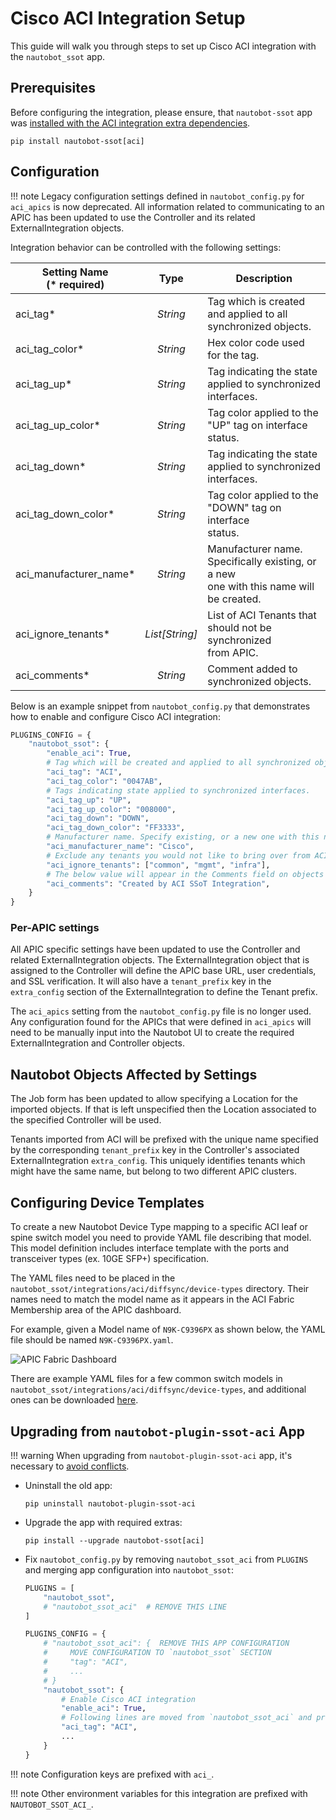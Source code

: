 # Cisco ACI Integration Setup

This guide will walk you through steps to set up Cisco ACI integration with the `nautobot_ssot` app.

## Prerequisites

Before configuring the integration, please ensure, that `nautobot-ssot` app was [installed with the ACI integration extra dependencies](../install.md#install-guide).

```shell
pip install nautobot-ssot[aci]
```

## Configuration

!!! note
    Legacy configuration settings defined in `nautobot_config.py` for `aci_apics` is now deprecated. All information related to communicating to an APIC has been updated to use the Controller and its related ExternalIntegration objects.

Integration behavior can be controlled with the following settings:

| Setting Name<br>(* required) | Type | Description |
|---|:---:|---|
| aci_tag* | _String_ | Tag which is created and applied to all <br>synchronized objects. |
| aci_tag_color* | _String_ | Hex color code used for the tag. |
| aci_tag_up* | _String_ | Tag indicating the state applied to synchronized <br>interfaces. |
| aci_tag_up_color* | _String_ | Tag color applied to the "UP" tag on interface <br>status. |
| aci_tag_down* | _String_ | Tag indicating the state applied to synchronized <br>interfaces. |
| aci_tag_down_color* | _String_ | Tag color applied to the "DOWN" tag on interface <br>status. |
| aci_manufacturer_name* | _String_ | Manufacturer name. Specifically existing, or a new <br>one with this name will be created. |
| aci_ignore_tenants* | _List[String]_ | List of ACI Tenants that should not be synchronized<br>from APIC. |
| aci_comments* | _String_ | Comment added to synchronized objects. |

Below is an example snippet from `nautobot_config.py` that demonstrates how to enable and configure Cisco ACI integration:

```python
PLUGINS_CONFIG = {
    "nautobot_ssot": {
        "enable_aci": True,
        # Tag which will be created and applied to all synchronized objects.
        "aci_tag": "ACI",
        "aci_tag_color": "0047AB",
        # Tags indicating state applied to synchronized interfaces.
        "aci_tag_up": "UP",
        "aci_tag_up_color": "008000",
        "aci_tag_down": "DOWN",
        "aci_tag_down_color": "FF3333",
        # Manufacturer name. Specify existing, or a new one with this name will be created.
        "aci_manufacturer_name": "Cisco",
        # Exclude any tenants you would not like to bring over from ACI.
        "aci_ignore_tenants": ["common", "mgmt", "infra"],
        # The below value will appear in the Comments field on objects created in Nautobot
        "aci_comments": "Created by ACI SSoT Integration",
    }
}
```

### Per-APIC settings

All APIC specific settings have been updated to use the Controller and related ExternalIntegration objects. The ExternalIntegration object that is assigned to the Controller will define the APIC base URL, user credentials, and SSL verification. It will also have a `tenant_prefix` key in the `extra_config` section of the ExternalIntegration to define the Tenant prefix.

The `aci_apics` setting from the `nautobot_config.py` file is no longer used. Any configuration found for the APICs that were defined in `aci_apics` will need to be manually input into the Nautobot UI to create the required ExternalIntegration and Controller objects.

## Nautobot Objects Affected by Settings

The Job form has been updated to allow specifying a Location for the imported objects. If that is left unspecified then the Location associated to the specified Controller will be used.

Tenants imported from ACI will be prefixed with the unique name specified by the corresponding `tenant_prefix` key in the Controller's associated ExternalIntegration `extra_config`. This uniquely identifies tenants which might have the same name, but belong to two different APIC clusters.

## Configuring Device Templates

To create a new Nautobot Device Type mapping to a specific ACI leaf or spine switch model you need to provide YAML file describing that model.  This model definition includes interface template with the ports and transceiver types (ex. 10GE SFP+) specification.

The YAML files need to be placed in the `nautobot_ssot/integrations/aci/diffsync/device-types` directory. Their names need to match the model name as it appears in the ACI Fabric Membership area of the APIC dashboard.

For example, given a Model name of `N9K-C9396PX` as shown below, the YAML file should be named `N9K-C9396PX.yaml`.

![APIC Fabric Dashboard](../../images/aci-apic-fabric-dashboard.png)

There are example YAML files for a few common switch models in `nautobot_ssot/integrations/aci/diffsync/device-types`, and additional ones can be downloaded [here](https://github.com/netbox-community/devicetype-library/tree/master/device-types/Cisco).

## Upgrading from `nautobot-plugin-ssot-aci` App

!!! warning
    When upgrading from `nautobot-plugin-ssot-aci` app, it's necessary to [avoid conflicts](../upgrade.md#potential-apps-conflicts).

- Uninstall the old app:

    ```shell
    pip uninstall nautobot-plugin-ssot-aci
    ```

- Upgrade the app with required extras:

    ```shell
    pip install --upgrade nautobot-ssot[aci]
    ```

- Fix `nautobot_config.py` by removing `nautobot_ssot_aci` from `PLUGINS` and merging app configuration into `nautobot_ssot`:

    ```python
    PLUGINS = [
        "nautobot_ssot",
        # "nautobot_ssot_aci"  # REMOVE THIS LINE
    ]

    PLUGINS_CONFIG = {
        # "nautobot_ssot_aci": {  REMOVE THIS APP CONFIGURATION
        #     MOVE CONFIGURATION TO `nautobot_ssot` SECTION
        #     "tag": "ACI",
        #     ...
        # }
        "nautobot_ssot": {
            # Enable Cisco ACI integration
            "enable_aci": True,
            # Following lines are moved from `nautobot_ssot_aci` and prefixed with `aci_`
            "aci_tag": "ACI",
            ...
        }
    }
    ```

!!! note
    Configuration keys are prefixed with `aci_`.

!!! note
    Other environment variables for this integration are prefixed with `NAUTOBOT_SSOT_ACI_`.
